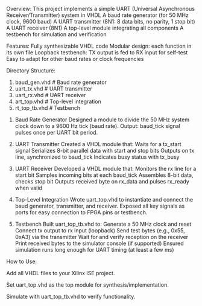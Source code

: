 Overview:
This project implements a simple UART (Universal Asynchronous Receiver/Transmitter) system in VHDL
A baud rate generator (for 50 MHz clock, 9600 baud)
A UART transmitter (8N1: 8 data bits, no parity, 1 stop bit)
A UART receiver (8N1)
A top-level module integrating all components
A testbench for simulation and verification

Features:
Fully synthesizable VHDL code
Modular design: each function in its own file
Loopback testbench: TX output is fed to RX input for self-test
Easy to adapt for other baud rates or clock frequencies

Directory Structure:
1) baud_gen.vhd      # Baud rate generator
2)  uart_tx.vhd       # UART transmitter
3)  uart_rx.vhd       # UART receiver
4)   art_top.vhd      # Top-level integration
5)   rt_top_tb.vhd   # Testbench

1. Baud Rate Generator
Designed a module to divide the 50 MHz system clock down to a 9600 Hz tick (baud rate).
Output: baud_tick signal pulses once per UART bit period.

2. UART Transmitter
Created a VHDL module that:
Waits for a tx_start signal
Serializes 8-bit parallel data with start and stop bits
Outputs on tx line, synchronized to baud_tick
Indicates busy status with tx_busy

3. UART Receiver
Developed a VHDL module that:
Monitors the rx line for a start bit
Samples incoming bits at each baud_tick
Assembles 8-bit data, checks stop bit
Outputs received byte on rx_data and pulses rx_ready when valid

4. Top-Level Integration
Wrote uart_top.vhd to instantiate and connect the baud generator, transmitter, and receiver.
Exposed all key signals as ports for easy connection to FPGA pins or testbench.

5. Testbench
Built uart_top_tb.vhd to:
Generate a 50 MHz clock and reset
Connect tx output to rx input (loopback)
Send test bytes (e.g., 0x55, 0xA3) via the transmitter
Wait for and verify reception on the receiver
Print received bytes to the simulator console (if supported)
Ensured simulation runs long enough for UART timing (at least a few ms)

How to Use:

Add all VHDL files to your Xilinx ISE project.

Set uart_top.vhd as the top module for synthesis/implementation.

Simulate with uart_top_tb.vhd to verify functionality.

